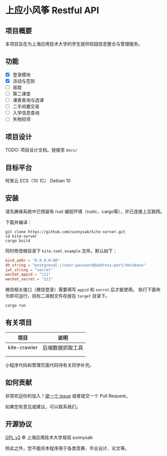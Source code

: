 # 上应小风筝 Restful API

## 项目概要

本项目旨在为上海应用技术大学的学生提供校园信息整合与管理服务。

## 功能

- [x] 登录模块
- [x] 活动与签到
- [ ] 易取
- [ ] 第二课堂
- [ ] 课表查询与选课
- [ ] 二手闲置交易
- [ ] 入学信息查询
- [ ] 失物招领

## 项目设计

TODO: 项目设计文档。链接至 `docs/`

## 目标平台

阿里云 ECS（1G 1C） Debian 10

## 安装

请先确保系统中已预装有 rust 编程环境（rustc、cargo等），并已连接上互联网。

下载并编译：

```shell
git clone https://github.com/sunnysab/kite-server.git
cd kite-server
cargo build
```

同时修改根目录下 `kite.toml.example` 文件。默认如下：

```toml
bind_addr = "0.0.0.0:80"
db_string = "postgresql://user:password@address:port/database"
jwt_string = "secret"
wechat_appid = "111"
wechat_secret = "111"
```

微信相关接口（微信登录）需要填写 `appid` 和 `secret` 后才能使用。
执行下面命令即可运行，目标二进制文件存放在 `target` 目录下。

```shell
cargo run
```

## 有关项目

| 项目         | 说明             |
| ------------ | ---------------- |
| kite-crawler | 后端数据抓取工具 |
|              |                  |
|              |                  |

小程序代码和管理页面代码待有关同学补充。



## 如何贡献

非常欢迎你的加入！[提一个 Issue](https://github.com/sunnysab/kite-server/issues/new) 或者提交一个 Pull Request。

如果您有意见或建议，可以联系我们。



## 开源协议

[GPL v3](https://github.com/sunnysab/kite-server/blob/master/LICENSE) © 上海应用技术大学易班 sunnysab

除此之外，您不能将本程序用于各类竞赛、毕业设计、论文等。